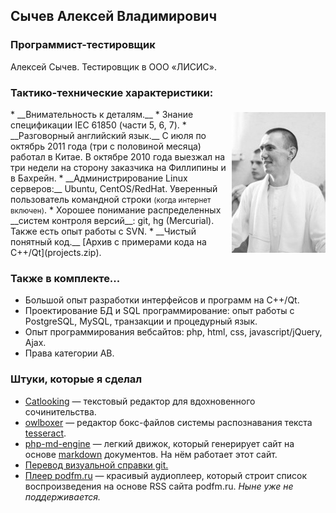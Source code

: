## Сычев Алексей Владимирович
### Программист-тестировщик


Алексей Сычев. Тестировщик в ООО «ЛИСИС».

### Тактико-технические характеристики:

<div style="float:right; padding: 5px 0 5px 5px;"><img src="sychev.jpg" alt="Алексей Сычев" title="Алексей Сычев" /></div>
* __Внимательность к деталям.__
* Знание спецификации IEC 61850 (части 5, 6, 7).
* __Разговорный английский язык.__ С июля по октябрь 2011 года (три с половиной месяца) работал в Китае. В октябре 2010 года выезжал на три недели на сторону заказчика на Филлипины и в Бахрейн.
* __Администрирование Linux серверов:__ Ubuntu, CentOS/RedHat. Уверенный пользователь командной строки <small>(когда интернет включен)</small>.
* Хорошее понимание распределенных __систем контроля версий__: git, hg (Mercurial). Также есть опыт работы с SVN.
* __Чистый понятный код.__ [Архив с примерами кода на C++/Qt](projects.zip).

### Также в комплекте...

* Большой опыт разработки интерфейсов и программ на C++/Qt.
* Проектирование БД и SQL программирование: опыт работы с PostgreSQL, MySQL, транзакции и процедурный язык.
* Опыт программирования вебсайтов: php, html, css, javascript/jQuery, Ajax.
* Права категории AB.

### Штуки, которые я сделал

* [Catlooking](http://catlooking.com/)&nbsp;— текстовый редактор для вдохновенного сочинительства.
* [owlboxer](http://code.google.com/p/owlboxer/)&nbsp;— редактор бокс-файлов системы распознавания текста [tesseract](http://code.google.com/p/tesseract-ocr/).
* [php-md-engine](https://github.com/sychev/md-php-engine)&nbsp;— легкий движок, который генерирует сайт на основе [markdown](http://ru.wikipedia.org/wiki/Markdown) документов. На нём работает этот сайт.
* [Перевод визуальной справки git.](http://marklodato.github.io/visual-git-guide/index-ru.html)
* [Плеер podfm.ru](http://podfm.ru/blog/1825/)&nbsp;— красивый аудиоплеер, который строит список воспроизведения на основе RSS сайта podfm.ru. _Ныне уже не поддерживается._
